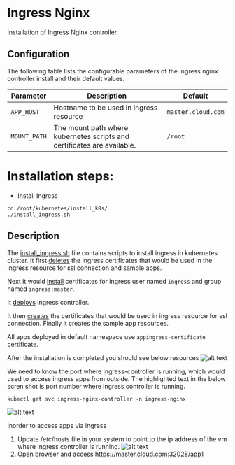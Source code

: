 # Ingress Nginx

Installation of Ingress Nginx controller.

## Configuration

The following table lists the configurable parameters of the ingress nginx controller install and their default values.

| Parameter                  | Description                                                                                                                                                                                  | Default                               |
|----------------------------|----------------------------------------------------------------------------------------------------------------------------------------------------------------------------------------------|---------------------------------------|
| `APP_HOST`                 | Hostname to be used in ingress resource                                                                                                                                                      | `master.cloud.com`                    |
| `MOUNT_PATH`               | The mount path where kubernetes scripts and certificates are available.                                                                                                                      | `/root`                               |

# Installation steps:

- Install Ingress

```console
cd /root/kubernetes/install_k8s/
./install_ingress.sh
```

## Description
The [install_ingress.sh](https://github.com/sumitmaji/kubernetes/blob/master/install_k8s/install_ingress.sh) 
file contains scripts to install ingress in kubernetes cluster. It first [deletes](https://github.com/sumitmaji/kubernetes/blob/master/install_k8s/install_ingress.sh#L8)
the ingress certificates that would be used in the ingress resource for ssl connection and sample apps.

Next it would [install](https://github.com/sumitmaji/kubernetes/blob/master/install_k8s/install_ingress.sh#L12) 
certificates for ingress user named `ingress` and group named `ingress:master`. 

It [deploys](https://github.com/sumitmaji/kubernetes/blob/master/install_k8s/install_ingress.sh#L23) ingress controller.

It then [creates](https://github.com/sumitmaji/kubernetes/blob/master/install_k8s/install_ingress.sh#L12) 
the certificates that would be used in ingress resource for ssl connection. Finally it creates the sample 
app resources.

All apps deployed in default namespace use `appingress-certificate` certificate.

After the installation is completed you should see below resources
![alt text](https://github.com/sumitmaji/kubernetes/blob/master/install_k8s/install_ingress/images/img.png)

We need to know the port where ingress-controller is running, which would used to access 
ingress apps from outside. The highlighted text in the below scren shot is port number
where ingress controller is running.
```shell
kubectl get svc ingress-nginx-controller -n ingress-nginx
```
![alt text](https://github.com/sumitmaji/kubernetes/blob/master/install_k8s/install_ingress/images/img_1.png)

Inorder to access apps via ingress
1. Update /etc/hosts file in your system to point to the ip address of the vm where ingress controller is running.
![alt text](https://github.com/sumitmaji/kubernetes/blob/master/install_k8s/install_ingress/images/img_2.png)
2. Open browser and access https://master.cloud.com:32028/app1